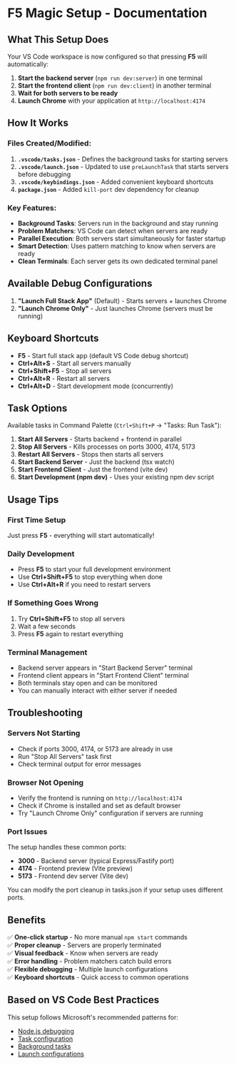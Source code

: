 # F5 Magic Setup - Documentation

## What This Setup Does

Your VS Code workspace is now configured so that pressing **F5** will automatically:

1. **Start the backend server** (`npm run dev:server`) in one terminal
2. **Start the frontend client** (`npm run dev:client`) in another terminal  
3. **Wait for both servers to be ready**
4. **Launch Chrome** with your application at `http://localhost:4174`

## How It Works

### Files Created/Modified:

1. **`.vscode/tasks.json`** - Defines the background tasks for starting servers
2. **`.vscode/launch.json`** - Updated to use `preLaunchTask` that starts servers before debugging
3. **`.vscode/keybindings.json`** - Added convenient keyboard shortcuts
4. **`package.json`** - Added `kill-port` dev dependency for cleanup

### Key Features:

- **Background Tasks**: Servers run in the background and stay running
- **Problem Matchers**: VS Code can detect when servers are ready
- **Parallel Execution**: Both servers start simultaneously for faster startup
- **Smart Detection**: Uses pattern matching to know when servers are ready
- **Clean Terminals**: Each server gets its own dedicated terminal panel

## Available Debug Configurations

1. **"Launch Full Stack App"** (Default) - Starts servers + launches Chrome
2. **"Launch Chrome Only"** - Just launches Chrome (servers must be running)

## Keyboard Shortcuts

- **F5** - Start full stack app (default VS Code debug shortcut)
- **Ctrl+Alt+S** - Start all servers manually
- **Ctrl+Shift+F5** - Stop all servers
- **Ctrl+Alt+R** - Restart all servers
- **Ctrl+Alt+D** - Start development mode (concurrently)

## Task Options

Available tasks in Command Palette (`Ctrl+Shift+P` → "Tasks: Run Task"):

1. **Start All Servers** - Starts backend + frontend in parallel
2. **Stop All Servers** - Kills processes on ports 3000, 4174, 5173
3. **Restart All Servers** - Stops then starts all servers
4. **Start Backend Server** - Just the backend (tsx watch)
5. **Start Frontend Client** - Just the frontend (vite dev)
6. **Start Development (npm dev)** - Uses your existing npm dev script

## Usage Tips

### First Time Setup
Just press **F5** - everything will start automatically!

### Daily Development
- Press **F5** to start your full development environment
- Use **Ctrl+Shift+F5** to stop everything when done
- Use **Ctrl+Alt+R** if you need to restart servers

### If Something Goes Wrong
1. Try **Ctrl+Shift+F5** to stop all servers
2. Wait a few seconds
3. Press **F5** again to restart everything

### Terminal Management
- Backend server appears in "Start Backend Server" terminal
- Frontend client appears in "Start Frontend Client" terminal  
- Both terminals stay open and can be monitored
- You can manually interact with either server if needed

## Troubleshooting

### Servers Not Starting
- Check if ports 3000, 4174, or 5173 are already in use
- Run "Stop All Servers" task first
- Check terminal output for error messages

### Browser Not Opening
- Verify the frontend is running on `http://localhost:4174`
- Check if Chrome is installed and set as default browser
- Try "Launch Chrome Only" configuration if servers are running

### Port Issues
The setup handles these common ports:
- **3000** - Backend server (typical Express/Fastify port)
- **4174** - Frontend preview (Vite preview)
- **5173** - Frontend dev server (Vite dev)

You can modify the port cleanup in tasks.json if your setup uses different ports.

## Benefits

✅ **One-click startup** - No more manual `npm start` commands  
✅ **Proper cleanup** - Servers are properly terminated  
✅ **Visual feedback** - Know when servers are ready  
✅ **Error handling** - Problem matchers catch build errors  
✅ **Flexible debugging** - Multiple launch configurations  
✅ **Keyboard shortcuts** - Quick access to common operations  

## Based on VS Code Best Practices

This setup follows Microsoft's recommended patterns for:
- [Node.js debugging](https://code.visualstudio.com/docs/nodejs/nodejs-debugging)
- [Task configuration](https://code.visualstudio.com/docs/editor/tasks)
- [Background tasks](https://code.visualstudio.com/docs/editor/tasks#_background-watching-tasks)
- [Launch configurations](https://code.visualstudio.com/docs/editor/debugging#_launch-configurations)

